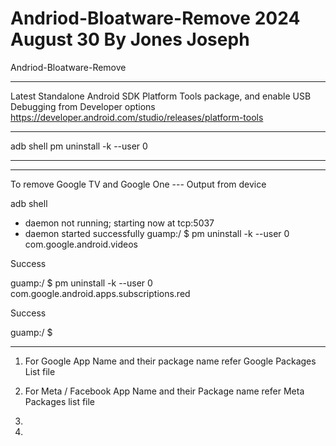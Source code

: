 # Andriod-Bloatware-Remove 2024 August 30 By Jones Joseph
Andriod-Bloatware-Remove
*******************************************************
Latest Standalone Android SDK Platform Tools package, and enable USB Debugging from Developer options
https://developer.android.com/studio/releases/platform-tools
********************************************************
adb shell
pm uninstall -k --user 0 
*******************************************************
**********************************************************
To remove Google TV and Google One --- Output from device

adb shell
* daemon not running; starting now at tcp:5037
* daemon started successfully
guamp:/ $ pm uninstall -k --user 0 com.google.android.videos

Success

guamp:/ $ pm uninstall -k --user 0 com.google.android.apps.subscriptions.red

Success

guamp:/ $
********************************************************

1. For Google App  Name and their package name refer Google Packages List file

2. For Meta / Facebook App Name and their Package name refer Meta Packages list file

3. 
4. 

